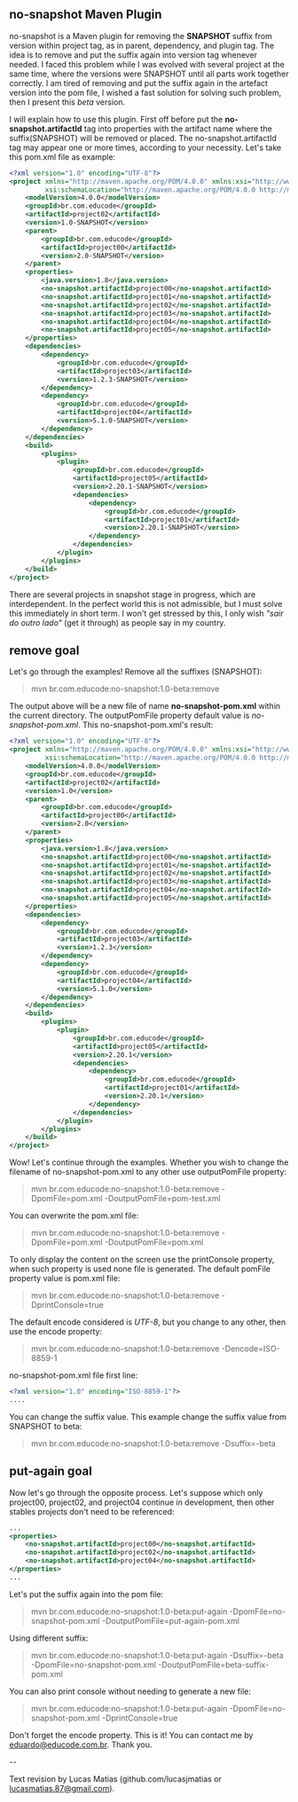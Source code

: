 ## no-snapshot Maven Plugin 

no-snapshot is a Maven plugin for removing the **SNAPSHOT** suffix from version within project tag, as in parent, dependency, and plugin tag. The idea is to remove and put the suffix again into version tag whenever needed. I faced this problem while I was evolved with several project at the same time, where the versions were SNAPSHOT until all parts work together correctly. I am tired of removing and put the suffix again in the artefact version into the pom file, I wished a fast solution for solving such problem, then I present this *beta* version.

I will explain how to use this plugin. First off before put the **no-snapshot.artifactId** tag into properties with the artifact name where the suffix(SNAPSHOT) will be removed or placed. The no-snapshot.artifactId tag may appear one or more times, according to your necessity. Let's take this pom.xml file as example:

```xml
<?xml version="1.0" encoding="UTF-8"?>
<project xmlns="http://maven.apache.org/POM/4.0.0" xmlns:xsi="http://www.w3.org/2001/XMLSchema-instance"
         xsi:schemaLocation="http://maven.apache.org/POM/4.0.0 http://maven.apache.org/xsd/maven-4.0.0.xsd">
    <modelVersion>4.0.0</modelVersion>
    <groupId>br.com.educode</groupId>
    <artifactId>project02</artifactId>
    <version>1.0-SNAPSHOT</version>
    <parent>
        <groupId>br.com.educode</groupId>
        <artifactId>project00</artifactId>
        <version>2.0-SNAPSHOT</version>
    </parent>
    <properties>
        <java.version>1.8</java.version>
        <no-snapshot.artifactId>project00</no-snapshot.artifactId>
        <no-snapshot.artifactId>project01</no-snapshot.artifactId>
        <no-snapshot.artifactId>project02</no-snapshot.artifactId>
        <no-snapshot.artifactId>project03</no-snapshot.artifactId>
        <no-snapshot.artifactId>project04</no-snapshot.artifactId>
        <no-snapshot.artifactId>project05</no-snapshot.artifactId>
    </properties>
    <dependencies>
        <dependency>
            <groupId>br.com.educode</groupId>
            <artifactId>project03</artifactId>
            <version>1.2.3-SNAPSHOT</version>
        </dependency>
        <dependency>
            <groupId>br.com.educode</groupId>
            <artifactId>project04</artifactId>
            <version>5.1.0-SNAPSHOT</version>
        </dependency>
    </dependencies>
    <build>
        <plugins>
            <plugin>
                <groupId>br.com.educode</groupId>
                <artifactId>project05</artifactId>
                <version>2.20.1-SNAPSHOT</version>
                <dependencies>
                    <dependency>
                        <groupId>br.com.educode</groupId>
                        <artifactId>project01</artifactId>
                        <version>2.20.1-SNAPSHOT</version>
                    </dependency>
                </dependencies>
            </plugin>
        </plugins>
    </build>
</project>
```

There are several projects in snapshot stage in progress, which are interdependent. In the perfect world this is not admissible, but I must solve this immediately in short term. I won't get stressed by this, I only wish *"sair do outro lado"* (get it through) as people say in my country.


## remove goal

Let's go through the examples! Remove all the suffixes (SNAPSHOT):
> mvn br.com.educode:no-snapshot:1.0-beta:remove


The output above will be a new file of name **no-snapshot-pom.xml** within the current directory. The outputPomFile property default value is *no-snapshot-pom.xml*. This no-snapshot-pom.xml's result:

```xml
<?xml version="1.0" encoding="UTF-8"?>
<project xmlns="http://maven.apache.org/POM/4.0.0" xmlns:xsi="http://www.w3.org/2001/XMLSchema-instance" 
         xsi:schemaLocation="http://maven.apache.org/POM/4.0.0 http://maven.apache.org/xsd/maven-4.0.0.xsd">
    <modelVersion>4.0.0</modelVersion>
    <groupId>br.com.educode</groupId>
    <artifactId>project02</artifactId>
    <version>1.0</version>
    <parent>
        <groupId>br.com.educode</groupId>
        <artifactId>project00</artifactId>
        <version>2.0</version>
    </parent>
    <properties>
        <java.version>1.8</java.version>
        <no-snapshot.artifactId>project00</no-snapshot.artifactId>
        <no-snapshot.artifactId>project01</no-snapshot.artifactId>
        <no-snapshot.artifactId>project02</no-snapshot.artifactId>
        <no-snapshot.artifactId>project03</no-snapshot.artifactId>
        <no-snapshot.artifactId>project04</no-snapshot.artifactId>
        <no-snapshot.artifactId>project05</no-snapshot.artifactId>
    </properties>
    <dependencies>
        <dependency>
            <groupId>br.com.educode</groupId>
            <artifactId>project03</artifactId>
            <version>1.2.3</version>
        </dependency>
        <dependency>
            <groupId>br.com.educode</groupId>
            <artifactId>project04</artifactId>
            <version>5.1.0</version>
        </dependency>
    </dependencies>
    <build>
        <plugins>
            <plugin>
                <groupId>br.com.educode</groupId>
                <artifactId>project05</artifactId>
                <version>2.20.1</version>
                <dependencies>
                    <dependency>
                        <groupId>br.com.educode</groupId>
                        <artifactId>project01</artifactId>
                        <version>2.20.1</version>
                    </dependency>
                </dependencies>
            </plugin>
        </plugins>
    </build>
</project>
```

Wow! Let's continue  through the examples. Whether you wish to change the filename of no-snapshot-pom.xml to any other use outputPomFile property:
> mvn br.com.educode:no-snapshot:1.0-beta:remove -DpomFile=pom.xml -DoutputPomFile=pom-test.xml


You can overwrite the pom.xml file:
> mvn br.com.educode:no-snapshot:1.0-beta:remove -DpomFile=pom.xml -DoutputPomFile=pom.xml


To only display the content on the screen use the printConsole property, when such property is used none file is generated. The default pomFile property value is pom.xml file:
> mvn br.com.educode:no-snapshot:1.0-beta:remove -DprintConsole=true


The default encode considered is *UTF-8*, but you change to any other, then use the encode property:
> mvn br.com.educode:no-snapshot:1.0-beta:remove -Dencode=ISO-8859-1


no-snapshot-pom.xml file first line:
```xml
<?xml version="1.0" encoding="ISO-8859-1"?>
....
```


You can change the suffix value. This example change the suffix value from SNAPSHOT to beta: 
> mvn br.com.educode:no-snapshot:1.0-beta:remove -Dsuffix=-beta



## put-again goal

Now let's go through the opposite process. Let's suppose which only project00, project02, and project04 continue in development, then other stables projects don't need to be referenced:

```xml
...
<properties>
    <no-snapshot.artifactId>project00</no-snapshot.artifactId>
    <no-snapshot.artifactId>project02</no-snapshot.artifactId>
    <no-snapshot.artifactId>project04</no-snapshot.artifactId>
</properties>
...
```


Let's put the suffix again into the pom file:
> mvn br.com.educode:no-snapshot:1.0-beta:put-again -DpomFile=no-snapshot-pom.xml -DoutputPomFile=put-again-pom.xml


Using different suffix:
> mvn br.com.educode:no-snapshot:1.0-beta:put-again -Dsuffix=-beta -DpomFile=no-snapshot-pom.xml -DoutputPomFile=beta-suffix-pom.xml


You can also print console without needing to generate a new file:
> mvn br.com.educode:no-snapshot:1.0-beta:put-again -DpomFile=no-snapshot-pom.xml -DprintConsole=true


Don't forget the encode property. This is it! You can contact me by eduardo@educode.com.br. Thank you.

--

Text revision by Lucas Matias (github.com/lucasjmatias or lucasmatias.87@gmail.com).

